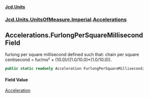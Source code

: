 #### [Jcd.Units](index 'index')
### [Jcd.Units.UnitsOfMeasure.Imperial](Jcd.Units.UnitsOfMeasure.Imperial 'Jcd.Units.UnitsOfMeasure.Imperial').[Accelerations](Accelerations 'Jcd.Units.UnitsOfMeasure.Imperial.Accelerations')

## Accelerations.FurlongPerSquareMillisecond Field

furlong per square millisecond defined such that: chain per square centisecond = fur/ms² ×
(10.0)/((1.0/10.0)*(1.0/10.0)).

```csharp
public static readonly Acceleration FurlongPerSquareMillisecond;
```

#### Field Value
[Acceleration](Acceleration 'Jcd.Units.UnitTypes.Acceleration')